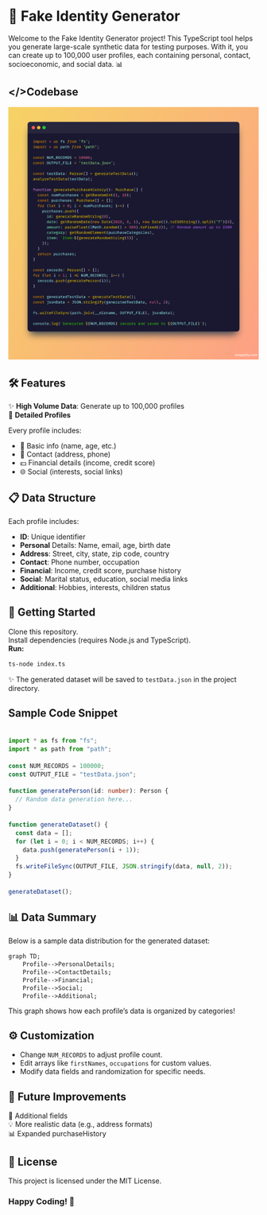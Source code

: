 # 🎩 Fake Identity Generator
Welcome to the Fake Identity Generator project! This TypeScript tool helps you generate large-scale synthetic data for testing purposes. With it, you can create up to 100,000 user profiles, each containing personal, contact, socioeconomic, and social data. 📊


## </>Codebase
![Codebase](./snap.png)


## 🛠 Features
✨ **High Volume Data**: Generate up to 100,000 profiles
<br>
📇 **Detailed Profiles**

Every profile includes:

- 👤 Basic info (name, age, etc.)
- 📍 Contact (address, phone)
- 💵 Financial details (income, credit score)
- 🌐 Social (interests, social links)


## 📋 Data Structure
Each profile includes:

- **ID**: Unique identifier
- **Personal** Details: Name, email, age, birth date
- **Address**: Street, city, state, zip code, country
- **Contact**: Phone number, occupation
- **Financial**: Income, credit score, purchase history
- **Social**: Marital status, education, social media links
- **Additional**: Hobbies, interests, children status

## 🚀 Getting Started

Clone this repository.
<br>
Install dependencies (requires Node.js and TypeScript).
<br>
**Run:**

```bash
ts-node index.ts
```
✨ The generated dataset will be saved to `testData.json` in the project directory.

## Sample Code Snippet

```typescript

import * as fs from "fs";
import * as path from "path";

const NUM_RECORDS = 100000;
const OUTPUT_FILE = "testData.json";

function generatePerson(id: number): Person {
  // Random data generation here...
}

function generateDataset() {
  const data = [];
  for (let i = 0; i < NUM_RECORDS; i++) {
    data.push(generatePerson(i + 1));
  }
  fs.writeFileSync(OUTPUT_FILE, JSON.stringify(data, null, 2));
}

generateDataset();
```

## 📊 Data Summary
Below is a sample data distribution for the generated dataset:

``` mermaid
graph TD;
    Profile-->PersonalDetails;
    Profile-->ContactDetails;
    Profile-->Financial;
    Profile-->Social;
    Profile-->Additional;
```

This graph shows how each profile’s data is organized by categories!

## ⚙️ Customization

- Change `NUM_RECORDS` to adjust profile count.
- Edit arrays like `firstNames`, `occupations` for custom values.
- Modify data fields and randomization for specific needs.

## 📅 Future Improvements

📝 Additional fields
<br>
💡 More realistic data (e.g., address formats)
<br>
📊 Expanded purchaseHistory

## 📜 License
This project is licensed under the MIT License.
<br>

### Happy Coding! 🎉

